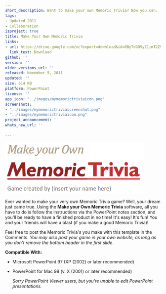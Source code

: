 ```yaml
---
short_description: Want to make your own Memoric Trivia? Now you can.
tags:
- Updated 2011
- Collaboration
isproject: true
title: Make Your Own Memoric Trivia
links:
- url: https://drive.google.com/uc?export=download&id=0ByTdG9SyZ1imT2ZSWFZUTnZMWEE&resourcekey=0-QHSIKvPJ6-Syn-B4M2hEvA
  link_text: Download
github: ''
version: ''
older_versions_url: ''
released: November 5, 2011
updated: ''
size: 614 KB
platform: PowerPoint
license: ''
app_icon: "../images/mymemorictriviaicon.png"
screenshots:
- "../images/mymemorictriviascreenshot.png"
- "../images/mymemorictriviaicon.png"
project_announcement: ''
whats_new_url: ''

---
```

![](../images/mymemorictriviatitle.png)

Ever wanted to make your very own Memoric Trivia game? Well, your dream just came true. Using the **Make your Own Memoric Trivia** software, all you have to do is follow the instructions via the PowerPoint notes section, and you'll be ready to have a finished product in no time! It's easy! It's fun! You and your friends will have a blast (if you make a good Memoric Trivia)!

Feel free to post the Memoric Trivia's you make with this template in the Comments. _You may also post your game in your own website, as long as you don't remove the bottom header in the first slide_.

**Compatible With:**

* Microsoft PowerPoint 97 (XP (2002) or later recommended)
* PowerPoint for Mac 98 (v. X (2001) or later recommended)

  _Sorry PowerPoint Viewer users, but you're unable to edit PowerPoint presentations._